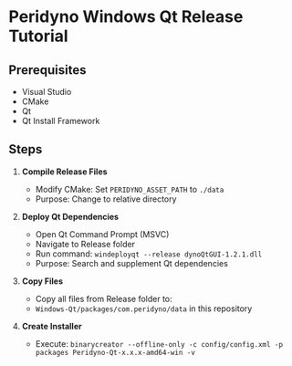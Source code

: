 # Peridyno Windows Qt Release Tutorial

## Prerequisites
- Visual Studio
- CMake  
- Qt
- Qt Install Framework

## Steps

1. **Compile Release Files**
   - Modify CMake: Set `PERIDYNO_ASSET_PATH` to `./data`
   - Purpose: Change to relative directory

2. **Deploy Qt Dependencies**
   - Open Qt Command Prompt (MSVC)
   - Navigate to Release folder
   - Run command: `windeployqt --release dynoQtGUI-1.2.1.dll`
   - Purpose: Search and supplement Qt dependencies

3. **Copy Files**
   - Copy all files from Release folder to:
   - `Windows-Qt/packages/com.peridyno/data` in this repository

4. **Create Installer**
   - Execute: `binarycreator --offline-only -c config/config.xml -p packages Peridyno-Qt-x.x.x-amd64-win -v`
